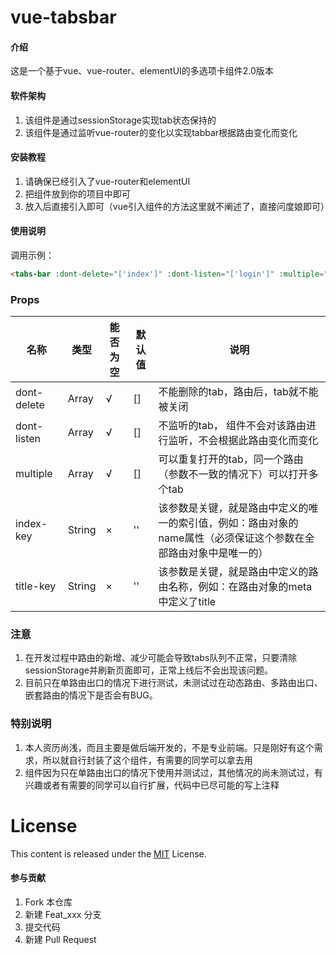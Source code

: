 # vue-tabsbar

#### 介绍
这是一个基于vue、vue-router、elementUI的多选项卡组件2.0版本

#### 软件架构
1. 该组件是通过sessionStorage实现tab状态保持的
2. 该组件是通过监听vue-router的变化以实现tabbar根据路由变化而变化

#### 安装教程

1. 请确保已经引入了vue-router和elementUI
2. 把组件放到你的项目中即可
3. 放入后直接引入即可（vue引入组件的方法这里就不阐述了，直接问度娘即可）


#### 使用说明
调用示例：
```html
<tabs-bar :dont-delete="['index']" :dont-listen="['login']" :multiple="['test']" index-key="name" title-key="meta.title"></tabs-bar>
```
### Props
| 名称    | 类型 | 能否为空 | 默认值 | 说明 |
| ---------- | ---- | ---------- | -------------- |----------------- |
| dont-delete    | Array | √ | [] | 不能删除的tab，路由后，tab就不能被关闭 |
| dont-listen    | Array | √ | [] | 不监听的tab， 组件不会对该路由进行监听，不会根据此路由变化而变化|
| multiple    | Array | √ | [] | 可以重复打开的tab，同一个路由（参数不一致的情况下）可以打开多个tab |
| index-key    | String | × | '' | 该参数是关键，就是路由中定义的唯一的索引值，例如：路由对象的name属性（必须保证这个参数在全部路由对象中是唯一的） |
| title-key    | String | × | '' | 该参数是关键，就是路由中定义的路由名称，例如：在路由对象的meta中定义了title |

### 注意
1. 在开发过程中路由的新增、减少可能会导致tabs队列不正常，只要清除sessionStorage并刷新页面即可，正常上线后不会出现该问题。
2. 目前只在单路由出口的情况下进行测试，未测试过在动态路由、多路由出口、嵌套路由的情况下是否会有BUG。

### 特别说明
1. 本人资历尚浅，而且主要是做后端开发的，不是专业前端。只是刚好有这个需求，所以就自行封装了这个组件，有需要的同学可以拿去用
2. 组件因为只在单路由出口的情况下使用并测试过，其他情况的尚未测试过，有兴趣或者有需要的同学可以自行扩展，代码中已尽可能的写上注释

# License

This content is released under the [MIT](http://opensource.org/licenses/MIT) License.

#### 参与贡献

1.  Fork 本仓库
2.  新建 Feat_xxx 分支
3.  提交代码
4.  新建 Pull Request
